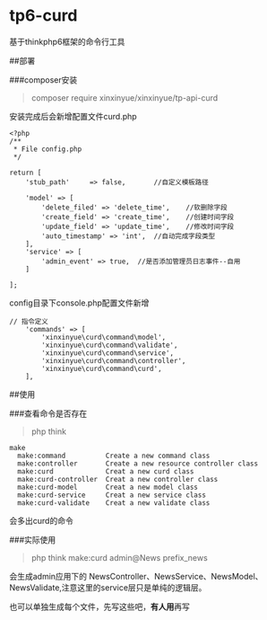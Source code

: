 # tp6-curd
基于thinkphp6框架的命令行工具

##部署

###composer安装
>composer require xinxinyue/xinxinyue/tp-api-curd

安装完成后会新增配置文件curd.php

~~~
<?php
/**
 * File config.php
 */

return [
    'stub_path'     => false,		//自定义模板路径

    'model' => [
        'delete_filed' => 'delete_time',	//软删除字段
        'create_field' => 'create_time',	//创建时间字段
        'update_field' => 'update_time',	//修改时间字段
        'auto_timestamp' => 'int',	//自动完成字段类型
    ],
    'service' => [
        'admin_event' => true,	//是否添加管理员日志事件--自用
    ]

];
~~~

config目录下console.php配置文件新增 

~~~
// 指令定义
    'commands' => [
        'xinxinyue\curd\command\model',
        'xinxinyue\curd\command\validate',
        'xinxinyue\curd\command\service',
        'xinxinyue\curd\command\controller',
        'xinxinyue\curd\command\curd',
    ],
~~~

##使用

###查看命令是否存在

>php think

~~~
make
  make:command          Create a new command class
  make:controller       Create a new resource controller class
  make:curd             Creat a new curd class
  make:curd-controller  Creat a new controller class
  make:curd-model       Creat a new model class
  make:curd-service     Creat a new service class
  make:curd-validate    Creat a new validate class

~~~

会多出curd的命令

###实际使用

>php think make:curd admin@News prefix_news

会生成admin应用下的 NewsController、NewsService、NewsModel、NewsValidate,注意这里的service层只是单纯的逻辑层。

也可以单独生成每个文件，先写这些吧，**有人用**再写
